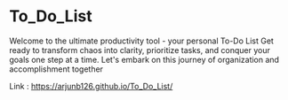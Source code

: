 # To_Do_List

Welcome to the ultimate productivity tool - your personal To-Do List  Get ready to transform chaos into clarity, prioritize tasks, and conquer your goals one step at a time. Let's embark on this journey of organization and accomplishment together

Link : https://arjunb126.github.io/To_Do_List/
